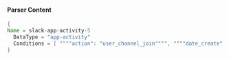 #### Parser Content
```Java
{
Name = slack-app-activity-5
  DataType = "app-activity"
  Conditions = [ """"action": "user_channel_join"""", """"date_create":""" ]
}
```